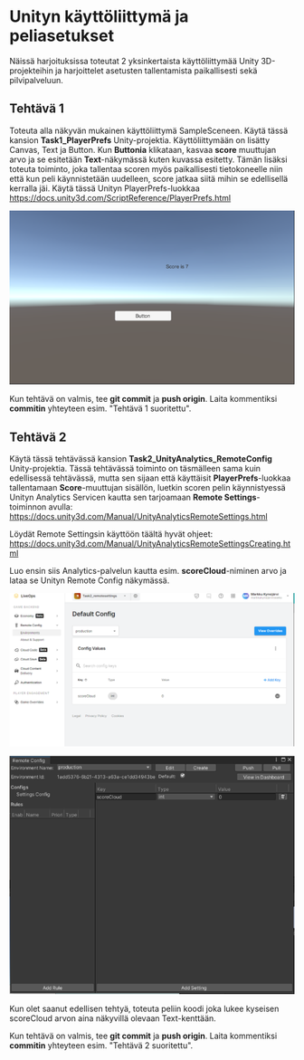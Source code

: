 # Unityn käyttöliittymä ja peliasetukset

Näissä harjoituksissa toteutat 2 yksinkertaista käyttöliittymää Unity 3D-projekteihin ja harjoittelet asetusten tallentamista paikallisesti sekä pilvipalveluun.

## Tehtävä 1

Toteuta alla näkyvän mukainen käyttöliittymä SampleSceneen. Käytä tässä kansion **Task1_PlayerPrefs** Unity-projektia. Käyttöliittymään on lisätty Canvas, Text ja Button. Kun **Buttonia** klikataan, kasvaa **score** muuttujan arvo ja se esitetään **Text**-näkymässä kuten kuvassa esitetty. Tämän lisäksi toteuta toiminto, joka tallentaa scoren myös paikallisesti tietokoneelle niin että kun peli käynnistetään uudelleen, score jatkaa siitä mihin se edellisellä kerralla jäi. Käytä tässä Unityn PlayerPrefs-luokkaa https://docs.unity3d.com/ScriptReference/PlayerPrefs.html

![Task1](/Img/1.PNG?raw=true) 

Kun tehtävä on valmis, tee **git commit** ja **push origin**. Laita kommentiksi **commitin** yhteyteen esim. "Tehtävä 1 suoritettu".

## Tehtävä 2

Käytä tässä tehtävässä kansion **Task2_UnityAnalytics_RemoteConfig** Unity-projektia. Tässä tehtävässä toiminto on täsmälleen sama kuin edellisessä tehtävässä, mutta sen sijaan että käyttäisit **PlayerPrefs**-luokkaa tallentamaan **Score**-muuttujan sisällön, luetkin scoren pelin käynnistyessä Unityn Analytics Servicen kautta sen tarjoamaan **Remote Settings**-toiminnon avulla: https://docs.unity3d.com/Manual/UnityAnalyticsRemoteSettings.html

Löydät Remote Settingsin käyttöön täältä hyvät ohjeet: https://docs.unity3d.com/Manual/UnityAnalyticsRemoteSettingsCreating.html

Luo ensin siis Analytics-palvelun kautta esim. **scoreCloud**-niminen arvo ja lataa se Unityn Remote Config näkymässä.

![Task2](/Img/2.PNG?raw=true) 

![Task2](/Img/3.PNG?raw=true) 

Kun olet saanut edellisen tehtyä, toteuta peliin koodi joka lukee kyseisen scoreCloud arvon aina näkyvillä olevaan Text-kenttään.

Kun tehtävä on valmis, tee **git commit** ja **push origin**. Laita kommentiksi **commitin** yhteyteen esim. "Tehtävä 2 suoritettu".
